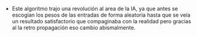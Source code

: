 - Este algoritmo trajo una revolución al area de la IA, ya que antes se escogían los pesos de las entradas de forma aleatoria hasta que se veía un resultado satisfactorio que compaginaba con la realidad pero gracias al la retro propagación eso cambio abismalmente.